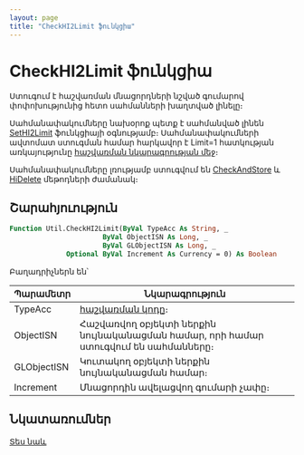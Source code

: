 ```yaml
---
layout: page
title: "CheckHI2Limit ֆունկցիա"
---
```


# CheckHI2Limit ֆունկցիա

Ստուգում է հաշվառման մնացորդների նշված գումարով փոփոխությունից հետո սահմանների խաղտված լինելը։

Սահմանափակումները նախօրոք պետք է սահմանված լինեն [SetHI2Limit](SetHI2Limit.md) ֆունկցիայի օգնությամբ։ 
Սահմանափակումների ավտոմատ ստուգման համար հարկավոր է Limit=1 հատկության առկայությունը [հաշվառման նկարագրության մեջ](../../../Defs/Accounting.md)։

Սահմանափակումները լռությամբ ստուգվում են [CheckAndStore](../../ASDOC/Store.md) և [HiDelete](../../ASDOC/HiDelete.md) մեթոդների ժամանակ։

## Շարահյուություն

``` vb
Function Util.CheckHI2Limit(ByVal TypeAcc As String, _
                       ByVal ObjectISN As Long, _
                       ByVal GLObjectISN As Long, _
              Optional ByVal Increment As Currency = 0) As Boolean
```

Բաղադրիչներն են՝

| Պարամետր | Նկարագրություն |
|--|--|
| TypeAcc | [հաշվառման կոդը](../../../Defs/Accounting.md)։ |
| ObjectISN | Հաշվառվող օբյեկտի ներքին նույնականացման համար, որի համար ստուգվում են սահմանները։ |
| GLObjectISN| Կուտակող օբյեկտի ներքին նույնականացման համար։ |
| Increment | Մնացորդին ավելացվող գումարի չափը։ |

## Նկատառումներ

[Տես նաև](CheckLimit.md)
